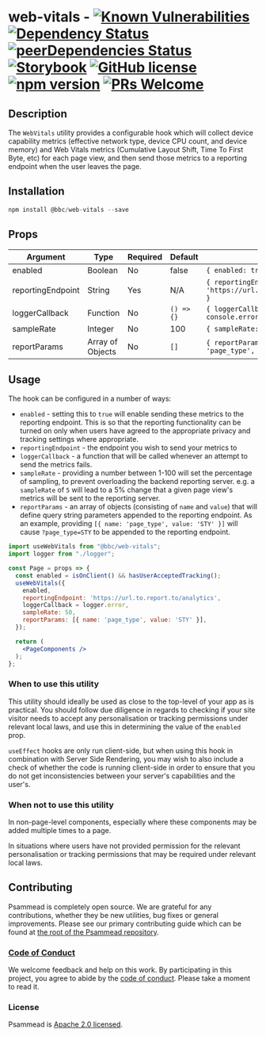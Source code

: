 # web-vitals - [![Known Vulnerabilities](https://snyk.io/test/github/bbc/psammead/badge.svg?targetFile=packages%2Fcomponents%2Fweb-vitals%2Fpackage.json)](https://snyk.io/test/github/bbc/psammead?targetFile=packages%2Fcomponents%2Fweb-vitals%2Fpackage.json) [![Dependency Status](https://david-dm.org/bbc/psammead.svg?path=packages/components/web-vitals)](https://david-dm.org/bbc/psammead?path=packages/components/web-vitals) [![peerDependencies Status](https://david-dm.org/bbc/psammead/peer-status.svg?path=packages/components/web-vitals)](https://david-dm.org/bbc/psammead?path=packages/components/web-vitals&type=peer) [![Storybook](https://raw.githubusercontent.com/storybooks/brand/master/badge/badge-storybook.svg?sanitize=true)](https://bbc.github.io/psammead/?path=/story/web-vitals--containing-image) [![GitHub license](https://img.shields.io/badge/license-Apache%202.0-blue.svg)](https://github.com/bbc/psammead/blob/latest/LICENSE) [![npm version](https://img.shields.io/npm/v/@bbc/web-vitals.svg)](https://www.npmjs.com/package/@bbc/web-vitals) [![PRs Welcome](https://img.shields.io/badge/PRs-welcome-brightgreen.svg)](https://github.com/bbc/psammead/blob/latest/CONTRIBUTING.md)

## Description

The `WebVitals` utility provides a configurable hook which will collect device capability metrics (effective network type, device CPU count, and device memory) and Web Vitals metrics (Cumulative Layout Shift, Time To First Byte, etc) for each page view, and then send those metrics to a reporting endpoint when the user leaves the page.

## Installation

```jsx
npm install @bbc/web-vitals --save
```

## Props

| Argument          | Type     | Required | Default    | Example             |
| ----------------- | -------- | -------- | ---------- | ------------------- |
| enabled           | Boolean  | No       | false      | `{ enabled: true }` |
| reportingEndpoint | String   | Yes      | N/A        | `{ reportingEndpoint: 'https://url.to.report.to/analytics' }` |
| loggerCallback    | Function | No       | `() => {}` | `{ loggerCallback: (error) => console.error(error) }` |
| sampleRate        | Integer  | No       | 100        | `{ sampleRate: 5 }` |
| reportParams      | Array of Objects | No | `[]`     | `{ reportParams: [{ name: 'page_type', value: 'STY' }] }` |

## Usage

The hook can be configured in a number of ways:

* `enabled` - setting this to `true` will enable sending these metrics to the reporting endpoint. This is so that the reporting functionality can be turned on only when users have agreed to the appropriate privacy and tracking settings where appropriate.
* `reportingEndpoint` - the endpoint you wish to send your metrics to
* `loggerCallback` - a function that will be called whenever an attempt to send the metrics fails.
* `sampleRate` - providing a number between 1-100 will set the percentage of sampling, to prevent overloading the backend reporting server. e.g. a `sampleRate` of `5` will lead to a 5% change that a given page view's metrics will be sent to the reporting server.
* `reportParams` - an array of objects (consisting of `name` and `value`) that will define query string parameters appended to the reporting endpoint. As an example, providing `[{ name: 'page_type', value: 'STY' }]` will cause `?page_type=STY` to be appended to the reporting endpoint.

```jsx
import useWebVitals from "@bbc/web-vitals";
import logger from "./logger";

const Page = props => {
  const enabled = isOnClient() && hasUserAcceptedTracking();
  useWebVitals({
    enabled,
    reportingEndpoint: 'https://url.to.report.to/analytics',
    loggerCallback = logger.error,
    sampleRate: 50,
    reportParams: [{ name: 'page_type', value: 'STY' }],
  });

  return (
    <PageComponents />
  );
};
```

### When to use this utility

This utility should ideally be used as close to the top-level of your app as is practical. You should follow due diligence in regards to checking if your site visitor needs to accept any personalisation or tracking permissions under relevant local laws, and use this in determining the value of the `enabled` prop.

`useEffect` hooks are only run client-side, but when using this hook in combination with Server Side Rendering, you may wish to also include a check of whether the code is running client-side in order to ensure that you do not get inconsistencies between your server's capabilities and the user's.

### When not to use this utility

In non-page-level components, especially where these components may be added multiple times to a page.

In situations where users have not provided permission for the relevant personalisation or tracking permissions that may be required under relevant local laws.

## Contributing

Psammead is completely open source. We are grateful for any contributions, whether they be new utilities, bug fixes or general improvements. Please see our primary contributing guide which can be found at [the root of the Psammead repository](https://github.com/bbc/psammead/blob/latest/CONTRIBUTING.md).

### [Code of Conduct](https://github.com/bbc/psammead/blob/latest/CODE_OF_CONDUCT.md)

We welcome feedback and help on this work. By participating in this project, you agree to abide by the [code of conduct](https://github.com/bbc/psammead/blob/latest/CODE_OF_CONDUCT.md). Please take a moment to read it.

### License

Psammead is [Apache 2.0 licensed](https://github.com/bbc/psammead/blob/latest/LICENSE).
